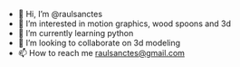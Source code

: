 - 👋 Hi, I’m @raulsanctes
- 👀 I’m interested in motion graphics, wood spoons and 3d
- 🌱 I’m currently learning python
- 💞️ I’m looking to collaborate on 3d modeling
- 📫 How to reach me raulsanctes@gmail.com

<!---
raulsanctes/raulsanctes is a ✨ special ✨ repository because its `README.md` (this file) appears on your GitHub profile.
You can click the Preview link to take a look at your changes.
--->

